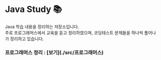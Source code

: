 # Java Study 📚

Java 학습 내용을 정리하는 저장소입니다.  
주로 프로그래머스에서 교육을 듣고 정리하였으며, 코딩테스트 문제들을 하나씩 풀어나가 정리하고 있습니다.

<h3>프로그래머스 정리 : [보기](./src/프로그래머스)</h3>
